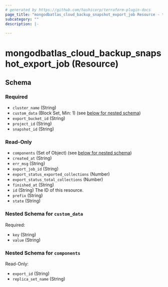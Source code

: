 ```yaml
---
# generated by https://github.com/hashicorp/terraform-plugin-docs
page_title: "mongodbatlas_cloud_backup_snapshot_export_job Resource - terraform-provider-mongodbatlas"
subcategory: ""
description: |-
  
---
```


# mongodbatlas_cloud_backup_snapshot_export_job (Resource)





<!-- schema generated by tfplugindocs -->
## Schema

### Required

- `cluster_name` (String)
- `custom_data` (Block Set, Min: 1) (see [below for nested schema](#nestedblock--custom_data))
- `export_bucket_id` (String)
- `project_id` (String)
- `snapshot_id` (String)

### Read-Only

- `components` (Set of Object) (see [below for nested schema](#nestedatt--components))
- `created_at` (String)
- `err_msg` (String)
- `export_job_id` (String)
- `export_status_exported_collections` (Number)
- `export_status_total_collections` (Number)
- `finished_at` (String)
- `id` (String) The ID of this resource.
- `prefix` (String)
- `state` (String)

<a id="nestedblock--custom_data"></a>
### Nested Schema for `custom_data`

Required:

- `key` (String)
- `value` (String)


<a id="nestedatt--components"></a>
### Nested Schema for `components`

Read-Only:

- `export_id` (String)
- `replica_set_name` (String)
